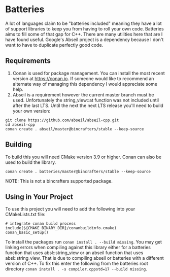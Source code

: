 # Batteries
A lot of languages claim to be "batteries included" meaning they have a lot of support libraries to keep you from having to roll your own code.
Batteries aims to fill some of that gap for C++. There are many utilities here that are I have found useful. Google's Abseil project is a
dependency because I don't want to have to duplicate perfectly good code.

## Requirements
1. Conan is used for package management. You can install the most recent version at https://conan.io. If someone would like to recommend an
alternate way of managing this dependency I would appreciate some help.
2. Abseil is a requirement however the current master branch must be used. Unfortunately the string_view::at function was not included until
after the last LTS. Until the next the next LTS release you'll need to build your own version:
```
git clone https://github.com/abseil/abseil-cpp.git
cd abseil-cpp
conan create . abseil/master@bincrafters/stable --keep-source
```

## Building
To build this you will need CMake version 3.9 or higher. Conan can also be used to build the library.

```
conan create . batteries/master@bincrafters/stable --keep-source
```
NOTE: This is not a bincrafters supported package.

## Using in Your Project
To use this project you will need to add the following into your CMakeLists.txt file:
```
# integrate conan build process
include(${CMAKE_BINARY_DIR}/conanbuildinfo.cmake)
conan_basic_setup()
```

To install the packages run `conan install . --build missing`. You may get linking errors when compiling against this library
either for a batteries function that uses absl::string_view or an abseil function that uses absl::string_view. That is due to
compiling abseil or batteries with a different version of C++. To fix this enter the following from the batteries root directory
`conan install . -s compiler.cppstd=17 --build missing`.
